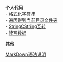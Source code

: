 **个人代码**  
     - [格式化字符串](Code/2020-08-25-FormatString.md)  
     - [遍历得到当前目录文件夹](Code/2020-08-25-GetAllFiles.md)  
     - [StringCString互转](Code/2020-08-25-StringCstring.md)  
     - [读写数据](Code/2020-08-25-WriteReadFile.md)  
	
	
**其他**  

[MarkDown语法说明](markdown.md)  